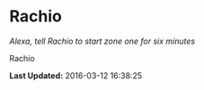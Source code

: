# Rachio
*Alexa, tell Rachio to start zone one for six minutes*

Rachio

**Last Updated:** 2016-03-12 16:38:25